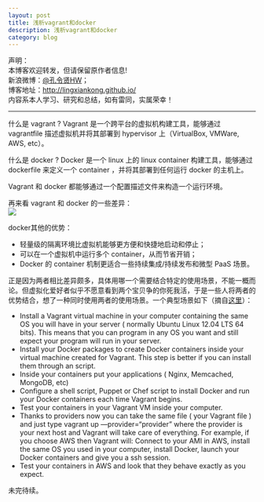 ---layout: posttitle: 浅析vagrant和dockerdescription: 浅析vagrant和dockercategory: blog---声明：  本博客欢迎转发，但请保留原作者信息!  新浪微博：[@孔令贤HW](http://weibo.com/lingxiankong)；   博客地址：<http://lingxiankong.github.io/>  内容系本人学习、研究和总结，如有雷同，实属荣幸！---什么是 vagrant ? Vagrant 是一个跨平台的虚拟机构建工具，能够通过 vagrantfile 描述虚拟机并将其部署到 hypervisor 上（VirtualBox, VMWare, AWS, etc）。什么是 docker ? Docker 是一个 linux 上的 linux container 构建工具，能够通过 dockerfile 来定义一个 container ，并将其部署到任何运行 docker 的主机上。Vagrant 和 docker 都能够通过一个配置描述文件来构造一个运行环境。再来看 vagrant 和 docker 的一些差异：  ![](/images/2014-09-29-vagrant-and-docker/1.png)docker其他的优势：* 轻量级的隔离环境比虚拟机能够更方便和快捷地启动和停止；* 可以在一个虚拟机中运行多个 container，从而节省开销；* Docker 的 container 机制更适合一些持续集成/持续发布和微型 PaaS 场景。正是因为两者相比差异颇多，具体用哪一个需要结合特定的使用场景，不能一概而论。但虚拟化爱好者似乎不愿意看到两个宝贝争的你死我活，于是一些人将两者的优势结合，想了一种同时使用两者的使用场景。一个典型场景如下（摘自[这里](https://medium.com/@_marcos_otero/docker-vs-vagrant-582135beb623)）：* Install a Vagrant virtual machine in your computer containing the same OS you will have in your server ( normally Ubuntu Linux 12.04 LTS 64 bits). This means that you can program in any OS you want and still expect your program will run in your server.* Install your Docker packages to create Docker containers inside your virtual machine created for Vagrant. This step is better if you can install them through an script.* Inside your containers put your applications ( Nginx, Memcached, MongoDB, etc)* Configure a shell script, Puppet or Chef script to install Docker and run your Docker containers each time Vagrant begins.* Test your containers in your Vagrant VM inside your computer.* Thanks to providers now you can take the same file ( your Vagrant file ) and just type vagrant up —provider=“provider” where the provider is your next host and Vagrant will take care of everything. For example, if you choose AWS then Vagrant will: Connect to your AMI in AWS, install the same OS you used in your computer, install Docker, launch your Docker containers and give you a ssh session.* Test your containers in AWS and look that they behave exactly as you expect.未完待续。